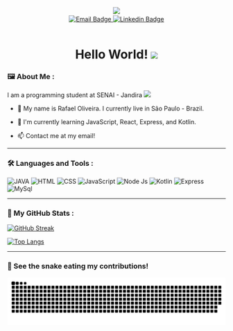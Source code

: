 <div id="header" align="center">
  <img src="https://media.giphy.com/media/dKc2fBq97S9gIzLX2j/giphy.gif" width="150"/>
</div>
<div id="badges" align="center">
  <a href="mailto:rafael.souza075@outlook.com">
    <img src="https://img.shields.io/badge/Email-red?style=for-the-badge&logo=maildotru&logoColor=white" alt="Email Badge"/>
  </a>
  <a href="https://www.linkedin.com/in/rafael-oliveira-de-souza-07111223a/">
    <img src="https://img.shields.io/badge/Linkedin-blue?style=for-the-badge&logo=linkedin&logoColor=white" alt="Linkedin Badge"/>
  </a>
</div>
<div id="views-counter" align="center">
  <img src="https://komarev.com/ghpvc/?username=rafaeloliveira3&style=flat-square&color=blue" alt=""/>  
</div>
<h1 align="center">
  Hello World!
  <img src="https://media.giphy.com/media/hvRJCLFzcasrR4ia7z/giphy.gif" width="30"/>
</h1>

### :framed_picture: About Me :

I am a programming student at SENAI - Jandira <img src="https://media.giphy.com/media/WUlplcMpOCEmTGBtBW/giphy.gif" width="30">

- 🌱 My name is Rafael Oliveira. I currently live in São Paulo - Brazil.

- 🔭 I'm currently learning JavaScript, React, Express, and Kotlin.

- 📫 Contact me at my email!

---

### :hammer_and_wrench: Languages and Tools :

<div>
  <img src="https://cdn.jsdelivr.net/gh/devicons/devicon/icons/java/java-original.svg" title="Java" alt="JAVA" width="40" height="40"/>
  <img src="https://cdn.jsdelivr.net/gh/devicons/devicon/icons/html5/html5-original.svg" title="HTML 5" alt="HTML" width="40" height="40"/>
  <img src="https://cdn.jsdelivr.net/gh/devicons/devicon/icons/css3/css3-original.svg" title="CSS 3" alt="CSS" width="40" height="40"/>
  <img src="https://cdn.jsdelivr.net/gh/devicons/devicon/icons/javascript/javascript-original.svg" title="JavaScript" alt="JavaScript" width="40" height="40"/>
  <img src="https://cdn.jsdelivr.net/gh/devicons/devicon/icons/nodejs/nodejs-original.svg" title="Node Js" alt="Node Js" width="40" height="40"/>
  <img src="https://cdn.jsdelivr.net/gh/devicons/devicon/icons/kotlin/kotlin-original.svg" title="Kotlin" alt="Kotlin" width="40" height="40"/>
  <img src="https://cdn.jsdelivr.net/gh/devicons/devicon/icons/express/express-original.svg" title="Express" alt="Express" width="40" height="40"/>
  <img src="https://cdn.jsdelivr.net/gh/devicons/devicon/icons/mysql/mysql-original.svg" title="MySql" alt="MySql" width="40" height="40"/>
</div>

---

### :bookmark_tabs: My GitHub Stats :

[![GitHub Streak](http://github-readme-streak-stats.herokuapp.com?user=rafaeloliveira3&theme=nightowl&date_format=M%20j%5B%2C%20Y%5D&fire=DD2650&border=FFFFFF)](https://git.io/streak-stats)

[![Top Langs](https://github-readme-stats.vercel.app/api/top-langs/?username=rafaeloliveira3&layout=compact&theme=nightowl&border=3A218B)](https://github.com/anuraghazra/github-readme-stats)

---

### :snake: See the snake eating my contributions!

![snake gif](https://github.com/rafaeloliveira3/rafaeloliveira3/blob/output/github-contribution-grid-snake.svg)
